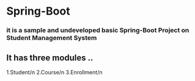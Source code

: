 # Spring-Boot

<h3>it is a sample and undeveloped basic Spring-Boot Project on Student Management System</h3>
<h2>It has three modules ..</h2>
1.Student/n
2.Course/n
3.Enrollment/n
